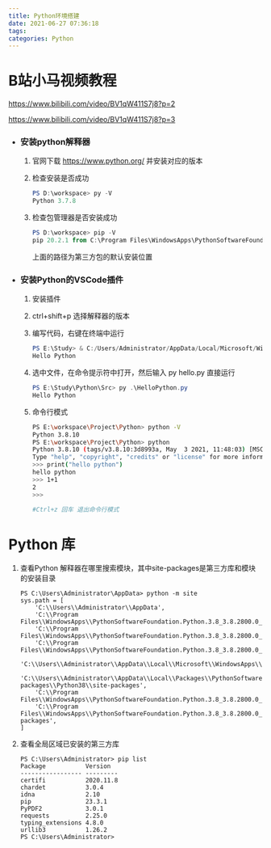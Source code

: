 ```yaml
---
title: Python环境搭建
date: 2021-06-27 07:36:18
tags:
categories: Python
---
```


# B站小马视频教程

https://www.bilibili.com/video/BV1qW411S7j8?p=2

https://www.bilibili.com/video/BV1qW411S7j8?p=3

- ### 安装python解释器

  1. 官网下载 https://www.python.org/ 并安装对应的版本

  2. 检查安装是否成功	

     ```powershell
     PS D:\workspace> py -V
     Python 3.7.8
     ```

  3. 检查包管理器是否安装成功

     ```powershell
     PS D:\workspace> pip -V
     pip 20.2.1 from C:\Program Files\WindowsApps\PythonSoftwareFoundation.Python.3.8_3.8.1776.0_x64__qbz5n2kfra8p0\lib\site-packages\pip (python 3.8)		
     ```

     上面的路径为第三方包的默认安装位置

- ### 安装Python的VSCode插件

  1. 安装插件

  2. ctrl+shift+p 选择解释器的版本 

  3. 编写代码，右键在终端中运行

     ```powershell
     PS E:\Study> & C:/Users/Administrator/AppData/Local/Microsoft/WindowsApps/python.exe e:/Study/Python/Src/HelloPython.py
     Hello Python
     ```

  4. 选中文件，在命令提示符中打开，然后输入 py hello.py 直接运行

     ```powershell
     PS E:\Study\Python\Src> py .\HelloPython.py
     Hello Python
     ```

  5. 命令行模式
  
     ~~~bash
     PS E:\workspace\Project\Python> python -V 
     Python 3.8.10
     PS E:\workspace\Project\Python> python
     Python 3.8.10 (tags/v3.8.10:3d8993a, May  3 2021, 11:48:03) [MSC v.1928 64 bit (AMD64)] on win32
     Type "help", "copyright", "credits" or "license" for more information.
     >>> print("hello python")
     hello python
     >>> 1+1     
     2   
     >>> 
     
     #Ctrl+z 回车 退出命令行模式
     ~~~
  
     

# Python 库

1. 查看Python 解释器在哪里搜索模块，其中site-packages是第三方库和模块的安装目录

   ```
   PS C:\Users\Administrator\AppData> python -m site
   sys.path = [
       'C:\\Users\\Administrator\\AppData',
       'C:\\Program Files\\WindowsApps\\PythonSoftwareFoundation.Python.3.8_3.8.2800.0_x64__qbz5n2kfra8p0\\python38.zip',
       'C:\\Program Files\\WindowsApps\\PythonSoftwareFoundation.Python.3.8_3.8.2800.0_x64__qbz5n2kfra8p0\\DLLs',
       'C:\\Program Files\\WindowsApps\\PythonSoftwareFoundation.Python.3.8_3.8.2800.0_x64__qbz5n2kfra8p0\\lib',
       'C:\\Users\\Administrator\\AppData\\Local\\Microsoft\\WindowsApps\\PythonSoftwareFoundation.Python.3.8_qbz5n2kfra8p0',
       'C:\\Users\\Administrator\\AppData\\Local\\Packages\\PythonSoftwareFoundation.Python.3.8_qbz5n2kfra8p0\\LocalCache\\local-packages\\Python38\\site-packages',
       'C:\\Program Files\\WindowsApps\\PythonSoftwareFoundation.Python.3.8_3.8.2800.0_x64__qbz5n2kfra8p0',
       'C:\\Program Files\\WindowsApps\\PythonSoftwareFoundation.Python.3.8_3.8.2800.0_x64__qbz5n2kfra8p0\\lib\\site-packages',
   ]
   ```

2. 查看全局区域已安装的第三方库

   ```
   PS C:\Users\Administrator> pip list
   Package           Version
   ----------------- ---------
   certifi           2020.11.8
   chardet           3.0.4
   idna              2.10
   pip               23.3.1
   PyPDF2            3.0.1
   requests          2.25.0
   typing_extensions 4.8.0
   urllib3           1.26.2
   PS C:\Users\Administrator>
   ```

   
